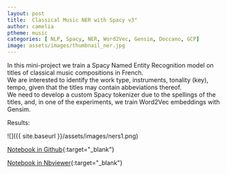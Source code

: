 ```yaml
---
layout: post
title:  Classical Music NER with Spacy v3"
author: camelia
ptheme: music
categories: [ NLP, Spacy, NER, Word2Vec, Gensim, Doccano, GCP]
image: assets/images/thumbnail_ner.jpg
---
```


In this mini-project we train a Spacy Named Entity Recognition model on titles of classical music compositions in French.  
We are interested to identify the work type, instruments, tonality (key), tempo, given that the titles may contain abbeviations thereof.  
We need to develop a custom Spacy tokenizer due to the spellings of the titles, and, in one of the experiments, we train Word2Vec embeddings with Gensim.



Results:

![]({{ site.baseurl }}/assets/images/ners1.png) 




[Notebook in Github](https://github.com/camelia-c/techfolio/blob/main/spacy_ner_classicalmusic/ClassicalMusic_NER_Spacy.ipynb){:target="_blank"}


[Notebook in Nbviewer](https://nbviewer.jupyter.org/github/camelia-c/techfolio/blob/main/spacy_ner_classicalmusic/ClassicalMusic_NER_Spacy.ipynb){:target="_blank"}


